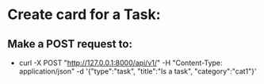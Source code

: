 # Create card for a Task:
## Make a POST request to:

- curl -X POST "http://127.0.0.1:8000/api/v1/" -H "Content-Type: application/json" -d '{"type":"task", "title":"Is a task", "category":"cat1"}' 
